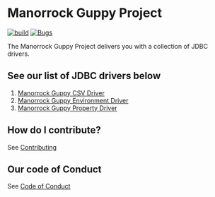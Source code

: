 # Manorrock Guppy Project

[![build](https://github.com/manorrock/guppy/actions/workflows/build.yml/badge.svg)](https://github.com/manorrock/guppy/actions/workflows/build.yml)
[![Bugs](https://sonarcloud.io/api/project_badges/measure?project=manorrock_guppy&metric=bugs)](https://sonarcloud.io/summary/new_code?id=manorrock_guppy)

The Manorrock Guppy Project delivers you with a collection of JDBC drivers.

## See our list of JDBC drivers below

1. [Manorrock Guppy CSV Driver](csv/README.md)
1. [Manorrock Guppy Environment Driver](environment/README.md)
1. [Manorrock Guppy Property Driver](property/README.md)

## How do I contribute?

See [Contributing](CONTRIBUTING.md)

## Our code of Conduct

See [Code of Conduct](CODE_OF_CONDUCT.md)
